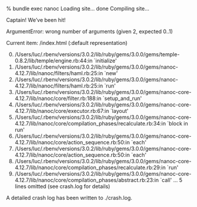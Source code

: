 % bundle exec nanoc
Loading site… done
Compiling site…

Captain! We’ve been hit!

ArgumentError: wrong number of arguments (given 2, expected 0..1)

Current item: /index.html (:default representation)

  0. /Users/luc/.rbenv/versions/3.0.2/lib/ruby/gems/3.0.0/gems/temple-0.8.2/lib/temple/engine.rb:44:in `initialize'
  1. /Users/luc/.rbenv/versions/3.0.2/lib/ruby/gems/3.0.0/gems/nanoc-4.12.7/lib/nanoc/filters/haml.rb:25:in `new'
  2. /Users/luc/.rbenv/versions/3.0.2/lib/ruby/gems/3.0.0/gems/nanoc-4.12.7/lib/nanoc/filters/haml.rb:25:in `run'
  3. /Users/luc/.rbenv/versions/3.0.2/lib/ruby/gems/3.0.0/gems/nanoc-core-4.12.7/lib/nanoc/core/filter.rb:188:in `setup_and_run'
  4. /Users/luc/.rbenv/versions/3.0.2/lib/ruby/gems/3.0.0/gems/nanoc-core-4.12.7/lib/nanoc/core/executor.rb:67:in `layout'
  5. /Users/luc/.rbenv/versions/3.0.2/lib/ruby/gems/3.0.0/gems/nanoc-core-4.12.7/lib/nanoc/core/compilation_phases/recalculate.rb:34:in `block in run'
  6. /Users/luc/.rbenv/versions/3.0.2/lib/ruby/gems/3.0.0/gems/nanoc-core-4.12.7/lib/nanoc/core/action_sequence.rb:50:in `each'
  7. /Users/luc/.rbenv/versions/3.0.2/lib/ruby/gems/3.0.0/gems/nanoc-core-4.12.7/lib/nanoc/core/action_sequence.rb:50:in `each'
  8. /Users/luc/.rbenv/versions/3.0.2/lib/ruby/gems/3.0.0/gems/nanoc-core-4.12.7/lib/nanoc/core/compilation_phases/recalculate.rb:29:in `run'
  9. /Users/luc/.rbenv/versions/3.0.2/lib/ruby/gems/3.0.0/gems/nanoc-core-4.12.7/lib/nanoc/core/compilation_phases/abstract.rb:23:in `call'
  ... 5 lines omitted (see crash.log for details)

A detailed crash log has been written to ./crash.log.

